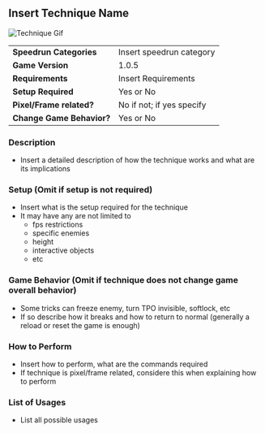 ## Insert Technique Name

![Technique Gif](https://i.imgur.com/sZMWLDT.png)

|                           |                           |
|---------------------------|---------------------------|
| **Speedrun Categories**   | Insert speedrun category  |
| **Game Version**          | 1.0.5                     |
| **Requirements**          | Insert Requirements       |
| **Setup Required**        | Yes or No                 |
| **Pixel/Frame related?**  | No if not; if yes specify |
| **Change Game Behavior?** | Yes or No                 |

### Description

- Insert a detailed description of how the technique works and what are its implications

### Setup (Omit if setup is not required)

- Insert what is the setup required for the technique
- It may have any are not limited to
  - fps restrictions
  - specific enemies
  - height
  - interactive objects
  - etc

### Game Behavior (Omit if technique does not change game overall behavior)

- Some tricks can freeze enemy, turn TPO invisible, softlock, etc
- If so describe how it breaks and how to return to normal (generally a reload or reset the game is enough)

### How to Perform

- Insert how to perform, what are the commands required
- If technique is pixel/frame related, considere this when explaining how to perform

### List of Usages

- List all possible usages
